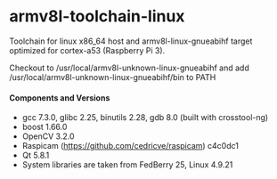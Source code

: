 # armv8l-toolchain-linux
Toolchain for linux x86_64 host and armv8l-linux-gnueabihf target optimized for cortex-a53 (Raspberry Pi 3).

Checkout to /usr/local/armv8l-unknown-linux-gnueabihf and add /usr/local/armv8l-unknown-linux-gnueabihf/bin to PATH

#### Components and Versions
* gcc 7.3.0, glibc 2.25, binutils 2.28, gdb 8.0 (built with crosstool-ng)
* boost 1.66.0
* OpenCV 3.2.0
* Raspicam (https://github.com/cedricve/raspicam) c4c0dc1
* Qt 5.8.1
* System libraries are taken from FedBerry 25, Linux 4.9.21

